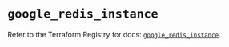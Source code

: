 # `google_redis_instance`

Refer to the Terraform Registry for docs: [`google_redis_instance`](https://registry.terraform.io/providers/hashicorp/google-beta/5.41.0/docs/resources/google_redis_instance).
